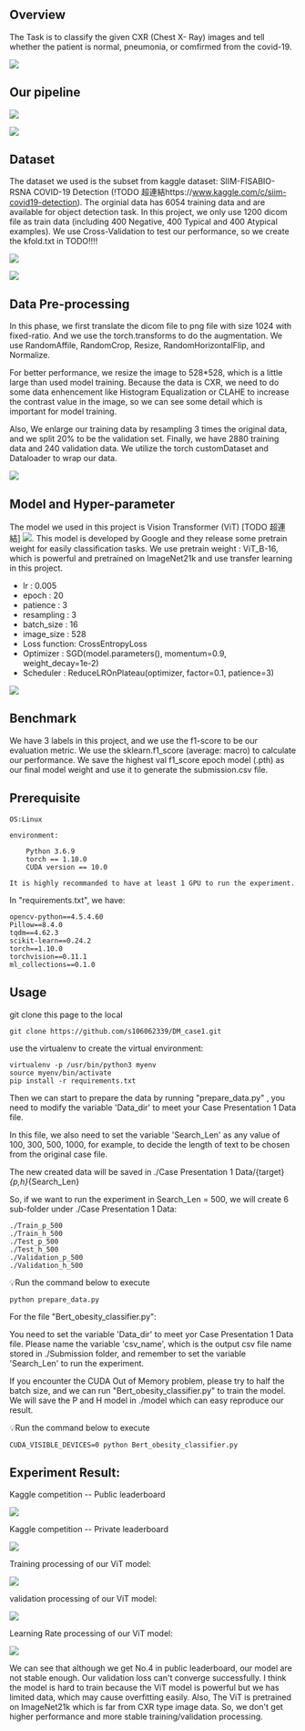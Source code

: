 Overview
---
The Task is to classify the given CXR (Chest X- Ray) images and tell whether the patient is normal, pneumonia, or comfirmed from the covid-19.

![](https://i.imgur.com/iVcEz32.png)

Our pipeline
---
![](https://i.imgur.com/6uwduWv.png)


![](https://i.imgur.com/FeTaaLY.png)


Dataset
---
The dataset we used is the subset from kaggle dataset: SIIM-FISABIO-RSNA COVID-19 Detection (!TODO 超連結https://www.kaggle.com/c/siim-covid19-detection). The orginial data has 6054 training data and are available for object detection task. In this project, we only use 1200 dicom file as train data (including 400 Negative, 400 Typical and 400 Atypical examples). We use Cross-Validation to test our performance, so we create the kfold.txt in TODO!!!!

![](https://i.imgur.com/dNSaffV.png)

![](https://i.imgur.com/J9GD7FZ.png)


Data Pre-processing
---
In this phase, we first translate the dicom file to png file with size 1024 with fixed-ratio. And we use the torch.transforms to do the augmentation. We use RandomAffile, RandomCrop, Resize, RandomHorizontalFlip, and Normalize.

For better performance, we resize the image to 528*528, which is a little large than used model training. Because the data is CXR, we need to do some data enhencement like Histogram Equalization or CLAHE to increase the contrast value in the image, so we can see some detail which is important for model training.


Also, We enlarge our training data by resampling 3 times the original data, and we split 20% to be the validation set. Finally, we have 2880 training data and 240 validation data. We utilize the torch customDataset and Dataloader to wrap our data.


![](https://i.imgur.com/IxVBTP6.png)

Model and Hyper-parameter
---

The model we used in this project is Vision Transformer (ViT) [TODO 超連結] ![](https://i.imgur.com/oJjagNv.png). This model is developed by Google and they release some pretrain weight for easily classification tasks. We use pretrain weight : ViT_B-16, which is powerful and pretrained on ImageNet21k and use transfer learning in this project.

* lr : 0.005
* epoch : 20
* patience : 3
* resampling : 3
* batch_size : 16
* image_size : 528
* Loss function: CrossEntropyLoss
* Optimizer : SGD(model.parameters(), momentum=0.9, weight_decay=1e-2)
* Scheduler : ReduceLROnPlateau(optimizer, factor=0.1, patience=3)

![](https://i.imgur.com/tq7HXY9.png)

Benchmark
---
We have 3 labels in this project, and we use the f1-score to be our evaluation metric. We use the sklearn.f1_score (average: macro) to calculate our performance. We save the highest val f1_score epoch model (.pth) as our final model weight and use it to generate the submission.csv file.

Prerequisite
---
    OS:Linux

    environment:

        Python 3.6.9    
        torch == 1.10.0
        CUDA version == 10.0

    It is highly recommanded to have at least 1 GPU to run the experiment.

In "requirements.txt", we have:

    opencv-python==4.5.4.60
    Pillow==8.4.0
    tqdm==4.62.3
    scikit-learn==0.24.2
    torch==1.10.0
    torchvision==0.11.1
    ml_collections==0.1.0

Usage
---
git clone this page to the local
```git=
git clone https://github.com/s106062339/DM_case1.git
```

use the virtualenv to create the virtual environment:
```bash=
virtualenv -p /usr/bin/python3 myenv
source myenv/bin/activate
pip install -r requirements.txt
```

Then we can start to prepare the data by running "prepare_data.py" , you need to modify the variable 'Data_dir' to meet your Case Presentation 1 Data file.

In this file, we also need to set the variable 'Search_Len' as any value of 100, 300, 500, 1000, for example, to decide the length of text to be chosen from the original case file.

The new created data will be saved in ./Case Presentation 1 Data/{target}_{p,h}_{Search_Len}

So, if we want to run the experiment in Search_Len = 500, we will create 6 sub-folder under ./Case Presentation 1 Data:

    ./Train_p_500
    ./Train_h_500
    ./Test_p_500
    ./Test_h_500
    ./Validation_p_500
    ./Validation_h_500

:bulb:Run the command below to execute     
```bash=
python prepare_data.py
```

For the file "Bert_obesity_classifier.py":

You need to set the variable 'Data_dir' to meet yor Case Presentation 1 Data file.
Please name the variable 'csv_name', which is the output csv file name stored in ./Submission folder, and remember to set the variable 'Search_Len' to run the experiment.

If you encounter the CUDA Out of Memory problem, please try to half the batch size, and we can run "Bert_obesity_classifier.py" to train the model.
We will save the P and H model in ./model which can easy reproduce our result.

:bulb:Run the command below to execute     
```bash=
CUDA_VISIBLE_DEVICES=0 python Bert_obesity_classifier.py
```

Experiment Result:
---
Kaggle competition -- Public leaderboard

![](https://i.imgur.com/eRzgAVC.png)

Kaggle competition -- Private leaderboard

![](https://i.imgur.com/eRzgAVC.png)



Training processing of our ViT model:

![](https://i.imgur.com/AtKWdKJ.png)


validation processing of our ViT model:

![](https://i.imgur.com/5CjxVkf.png)

Learning Rate processing of our ViT model:

![](https://i.imgur.com/orN28kR.png)


We can see that although we get No.4 in public leaderboard, our model are not stable enough. Our validation loss can't converge successfully. I think the model is hard to train because the ViT model is powerful but we has limited data, which may cause overfitting easily. Also, The ViT is pretrained on ImageNet21k which is far from CXR type image data. So, we don't get higher performance and more stable training/validation processing.
